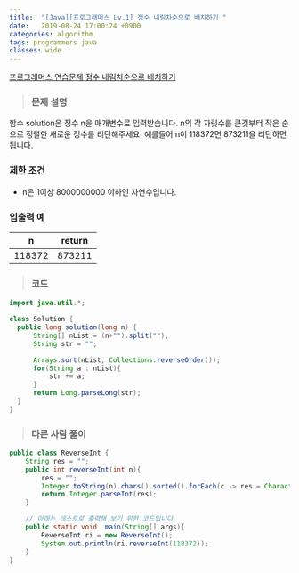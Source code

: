 ```yaml
---
title:  "[Java][프로그래머스 Lv.1] 정수 내림차순으로 배치하기 "
date:   2019-08-24 17:00:24 +0900
categories: algorithm
tags: programmers java
classes: wide
---  
```


[프로그래머스 연습문제 정수 내림차순으로 배치하기](https://programmers.co.kr/learn/courses/30/lessons/12933)   

> ### 문제 설명  

함수 solution은 정수 n을 매개변수로 입력받습니다. n의 각 자릿수를 큰것부터 작은 순으로 정렬한 새로운 정수를 리턴해주세요. 예를들어 n이 118372면 873211을 리턴하면 됩니다.  

### 제한 조건   

- n은 1이상 8000000000 이하인 자연수입니다.

### 입출력 예

|    n   	| return 	|
|:------:	|:------:	|
| 118372 	| 873211 	|  

>### 코드

```java
import java.util.*;

class Solution {
  public long solution(long n) {
      String[] nList = (n+"").split("");
      String str = "";

      Arrays.sort(nList, Collections.reverseOrder());
      for(String a : nList){
          str += a;
      }
      return Long.parseLong(str);
  }
}
```

>### 다른 사람 풀이

```java
public class ReverseInt {
    String res = "";
    public int reverseInt(int n){
        res = "";
        Integer.toString(n).chars().sorted().forEach(c -> res = Character.valueOf((char)c) + res);
        return Integer.parseInt(res);
    }

    // 아래는 테스트로 출력해 보기 위한 코드입니다.
    public static void  main(String[] args){
        ReverseInt ri = new ReverseInt();
        System.out.println(ri.reverseInt(118372));
    }
}
```
